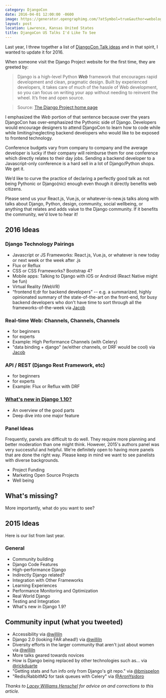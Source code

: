 ```yaml
---
category: DjangoCon
date: 2016-04-01 12:00:00 -0600
image: https://generator.opengraphimg.com/?atSymbol=true&author=webology&authorSize=text-2xl&style=modern&tags=&title=DjangoCon+US+Talks+I%27d+Like+To+See
layout: post
location: Lawrence, Kansas United States
title: DjangoCon US Talks I'd Like To See
---
```


Last year, I threw together a list of [DjangoCon Talk ideas](https://gist.github.com/jefftriplett/cdda63bf42c592b1a6c8) and in that spirit, I wanted to update it for 2016.

When someone visit the Django Project website for the first time, they are greeted by:

> Django is a high-level Python ***Web*** framework that encourages rapid development and clean, pragmatic design. Built by experienced developers, it takes care of much of the hassle of Web development, so you can focus on writing your app without needing to reinvent the wheel. It’s free and open source.

> Source: [The Django Project home page](https://www.djangoproject.com/)

I emphasized the *Web* portion of that sentence because over the years DjangoCon has over-emphasized the Pythonic side of Django. Developers would encourage designers to attend DjangoCon to learn how to code while while limiting/neglecting backend developers who would like to be exposed to frontend technology.

Conference budgets vary from company to company and the average developer is lucky if their company will reimburse them for one conference which directly relates to their day jobs. Sending a backend developer to a Javascript-only conference is a hard sell in a lot of Django/Python shops. We get it.

We’d like to curve the practice of declaring a perfectly good talk as not being Pythonic or Django(nic) enough even though it directly benefits web citizens.

Please send us your React.js, Vue.js, or whatever-is-new.js talks along with talks about Django, Python, design, community, social wellbeing, or anything that relates and adds value to the Django community. If it benefits the community, we'd love to hear it!

## 2016 Ideas

### Django Technology Pairings

- Javascript or JS Frameworks: React.js, Vue.js, or whatever is new today or next week or the week after .js
- Flux or Reflux
- CSS or CSS Frameworks? Bootstrap 4?
- Mobile apps: Talking to Django with iOS or Android (React Native might be fun)
- Virtual Reality (WebVR)
- “frontend tl;dr for backend developers” -- e.g. a summarized, highly opinionated summary of the state-of-the-art on the front-end, for busy backend developers who don't have time to sort through all the frameworks-of-the-week via [Jacob](https://twitter.com/jacobian)


### Real-time Web: Channels, Channels, Channels

- for beginners
- for experts
- Example: High Performance Channels (with Celery)
- "data binding + django" (w/either channels, or DRF would be cool) via [Jacob](https://twitter.com/jacobian)


### API / REST (Django Rest Framework, etc)

- for beginners
- for experts
- Example: Flux or Reflux with DRF

### [What's new in Django 1.10?](https://docs.djangoproject.com/en/dev/releases/1.10/)

- An overview of the good parts
- Deep dive into one major feature

### Panel Ideas

Frequently, panels are difficult to do well. They require more planning and better moderation than one might think. However, 2015's authors panel was very successful and helpful. We're definitely open to having more panels that are done the right way. Please keep in mind we want to see panelists with diverse backgrounds.

- Project Funding
- Marketing Open Source Projects
- Well being

## What's missing?

More importantly, what do you want to see?

## 2015 Ideas

Here is our list from last year.

### General

- Community building
- Django Code Features
- High-performance Django
- Indirectly Django related?
- Integration with Other Frameworks
- Learning Experiences
- Performance Monitoring and Optimization
- Real World Django
- Testing and Integration
- What's new in Django 1.9?

## Community input (what you tweeted)

- Accessibility via [@williln][williln]
- Django 2.0 (looking FAR ahead!) via [@williln][williln]
- Diversity efforts in the larger community that aren't just about women via [@williln][williln]
- More talks geared towards novices
- How is Django being replaced by other technologies such as... via [@rickduarte](https://twitter.com/rickduarte/status/596810595833360385)
- "Getting stats and fun info only from Django's git repo." via [@bmispelon](https://twitter.com/bmispelon/status/597078297462362112)
- "Redis/RabbitMQ for task queues with Celery" via [@AronYsidoro](https://twitter.com/AronYsidoro/status/596755618783830017)


[williln]: https://twitter.com/laceynwilliams

*Thanks to [Lacey Williams Henschel](https://twitter.com/laceynwilliams) for advice on and corrections to this article.*
